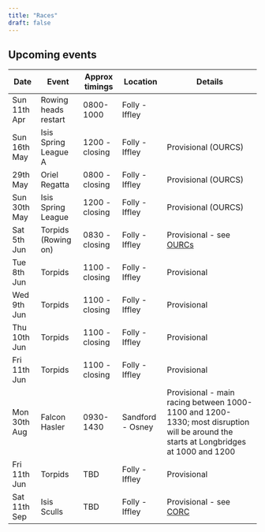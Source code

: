 ```yaml
---
title: "Races"
draft: false
---
```


## Upcoming events

| Date | Event | Approx timings | Location | Details |
| - | - | - | - | - | 
| Sun 11th Apr | Rowing heads restart | 0800-1000 | Folly - Iffley | |
| Sun 16th May | Isis Spring League A | 1200 - closing | Folly - Iffley | Provisional (OURCS) |
| 29th May | Oriel Regatta | 0800 - closing | Folly - Iffley | Provisional (OURCS) |
| Sun 30th May | Isis Spring League | 1200 - closing | Folly - Iffley | Provisional (OURCS) |
| Sat 5th Jun | Torpids (Rowing on) | 0830 - closing | Folly - Iffley | Provisional - see [OURCs](https://ourcs.co.uk/) |
| Tue 8th Jun | Torpids | 1100 - closing | Folly - Iffley | Provisional |
| Wed 9th Jun | Torpids | 1100 - closing | Folly - Iffley | Provisional |
| Thu 10th Jun | Torpids | 1100 - closing | Folly - Iffley | Provisional |
| Fri 11th Jun | Torpids | 1100 - closing | Folly - Iffley | Provisional |
| Mon 30th Aug | Falcon Hasler | 0930-1430 | Sandford - Osney | Provisional - main racing between 1000-1100 and 1200-1330; most disruption will be around the starts at Longbridges at 1000 and 1200 |
| Fri 11th Jun | Torpids | TBD | Folly - Iffley | Provisional |
| Sat 11th Sep | Isis Sculls | TBD | Folly - Iffley | Provisional - see [CORC](http://oxfordrowingclub.org.uk/isis-sculls/) |
